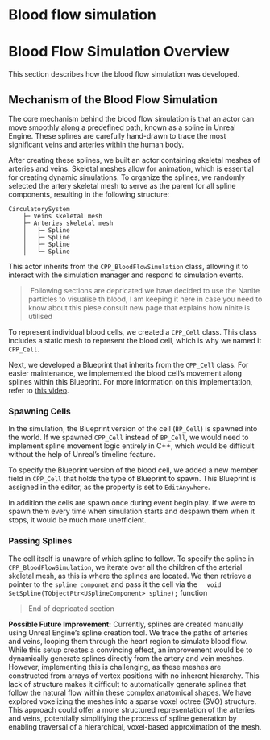 # Blood flow simulation 

# Blood Flow Simulation Overview

This section describes how the blood flow simulation was developed.

## Mechanism of the Blood Flow Simulation

The core mechanism behind the blood flow simulation is that an actor can move smoothly along a predefined path, known as a spline in Unreal Engine. These splines are carefully hand-drawn to trace the most significant veins and arteries within the human body.

After creating these splines, we built an actor containing skeletal meshes of arteries and veins. Skeletal meshes allow for animation, which is essential for creating dynamic simulations. To organize the splines, we randomly selected the artery skeletal mesh to serve as the parent for all spline components, resulting in the following structure:

```plaintext
CirculatorySystem
    ├─ Veins skeletal mesh 
    ├─ Arteries skeletal mesh
    │   ├─ Spline
    │   ├─ Spline
    │   ├─ Spline 
    │   └─ Spline
```

This actor inherits from the `CPP_BloodFlowSimulation` class, allowing it to interact with the simulation manager and respond to simulation events.


> Following sections are depricated we have decided to use the Nanite particles to visualise th blood, I am keeping it here in case you need to know about this plese consult new page that explains how ninite is utilised 

To represent individual blood cells, we created a `CPP_Cell` class. This class includes a static mesh to represent the blood cell, which is why we named it `CPP_Cell`.

Next, we developed a Blueprint that inherits from the `CPP_Cell` class. For easier maintenance, we implemented the blood cell’s movement along splines within this Blueprint. For more information on this implementation, refer to [this video](https://www.youtube.com/watch?v=-V6D5WtemMI).

### Spawning Cells
In the simulation, the Blueprint version of the cell (`BP_Cell`) is spawned into the world. If we spawned `CPP_Cell` instead of `BP_Cell`, we would need to implement spline movement logic entirely in C++, which would be difficult without the help of Unreal’s timeline feature. 

To specify the Blueprint version of the blood cell, we added a new member field in `CPP_Cell` that holds the type of Blueprint to spawn. This Blueprint is assigned in the editor, as the property is set to `EditAnywhere`.

In addition the cells are spawn once during event begin play. If we were to spawn them every time when simulation starts and despawn them when it stops, it would be much more unefficient. 

### Passing Splines
The cell itself is unaware of which spline to follow. To specify the spline in `CPP_BloodFlowSimulation`, we iterate over all the children of the arterial skeletal mesh, as this is where the splines are located. We then retrieve a pointer to the `spline componet` and pass it the cell via the `	void SetSpline(TObjectPtr<USplineComponent> spline);` function 

> End of depricated section


 **Possible Future Improvement:** Currently, splines are created manually using Unreal Engine’s spline creation tool. We trace the paths of arteries and veins, looping them through the heart region to simulate blood flow. While this setup creates a convincing effect, an improvement would be to dynamically generate splines directly from the artery and vein meshes. However, implementing this is challenging, as these meshes are constructed from arrays of vertex positions with no inherent hierarchy. This lack of structure makes it difficult to automatically generate splines that follow the natural flow within these complex anatomical shapes. 
 We have explored voxelizing the meshes into a sparse voxel octree (SVO) structure. This approach could offer a more structured representation of the arteries and veins, potentially simplifying the process of spline generation by enabling traversal of a hierarchical, voxel-based approximation of the mesh.


